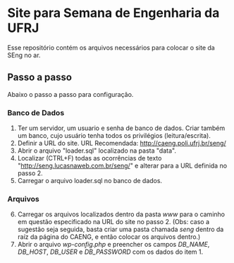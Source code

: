 # Site para Semana de Engenharia da UFRJ

Esse repositório contém os arquivos necessários para colocar o site da SEng no ar.


## Passo a passo

Abaixo o passo a passo para configuração.


### Banco de Dados
1. Ter um servidor, um usuario e senha de banco de dados. Criar também um banco, cujo usuário tenha todos os privilégios (leitura/escrita).
2. Definir a URL do site. URL Recomendada: http://caeng.poli.ufrj.br/seng/ 
3. Abrir o arquivo "loader.sql" localizado na pasta "data".
4. Localizar (CTRL+F) todas as ocorrências de texto "http://seng.lucasnaweb.com.br/seng/" e alterar para a URL definida no passo 2.
5. Carregar o arquivo loader.sql no banco de dados.

### Arquivos
6. Carregar os arquivos localizados dentro da pasta *www* para o caminho em questão especificado na URL do site no passo 2. (Obs: caso a sugestão seja seguida, basta criar uma pasta chamada *seng* dentro da raíz da página do CAENG, e então colocar os arquivos dentro.)
7. Abrir o arquivo *wp-config.php* e preencher os campos *DB_NAME*, *DB_HOST*, *DB_USER* e *DB_PASSWORD* com os dados do item 1.
